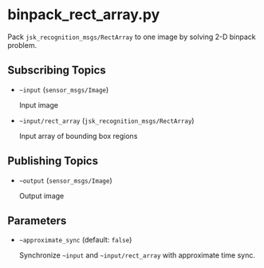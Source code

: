 # binpack_rect_array.py

Pack `jsk_recognition_msgs/RectArray` to one image by solving 2-D binpack problem.

## Subscribing Topics
* `~input` (`sensor_msgs/Image`)

  Input image
* `~input/rect_array` (`jsk_recognition_msgs/RectArray`)

  Input array of bounding box regions

## Publishing Topics
* `~output` (`sensor_msgs/Image`)

  Output image

## Parameters
* `~approximate_sync` (default: `false`)

  Synchronize `~input` and `~input/rect_array` with approximate time sync.
